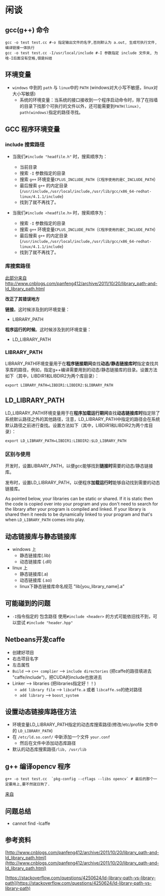# 闲谈

## gcc(g++) 命令

```shell
gcc -o test test.cc #-o 指定输出文件的名字,否则默认为 a.out, 生成可执行文件, 编译链接一体执行
gcc -o test test.cc -I/usr/local/include #-I 参数指定 include 文件夹, 为啥-I后面没有空格,很是纠结

```





## 环境变量

* `windows` 中到的 `path` 与 `linux`中的 `PATH` (windows对大小写不敏感，linux对大小写敏感)
  * 系统的环境变量：当系统的接口接收到一个程序启动命令时，除了在挡墙的目录下找那个可执行的文件以外，还可能需要到`PATH(linux), path(windows)`指定的路径寻找。

## GCC 程序环境变量

### include 搜索路径

* 当我们`#include "headfile.h"` 时，搜索顺序为：
  * 当前目录
  * 搜索 `-I` 参数指定的目录
  * 搜索 `g++` 环境变量`CPLUS_INCLUDE_PATH`（`C程序使用的是C_INCLUDE_PATH`）
  * 最后搜索 `g++` 的内定目录 (`/usr/include,/usr/local/include,/usr/lib/gcc/x86_64-redhat-linux/4.1.1/include`)
  * 找到了就不再找了。


* 当我们`#include <headfile.h>` 时，搜索顺序为：
  * 搜索 `-I` 参数指定的目录
  * 搜索 `g++` 环境变量`CPLUS_INCLUDE_PATH`（`C程序使用的是C_INCLUDE_PATH`）
  * 最后搜索 `g++` 的内定目录 (`/usr/include,/usr/local/include,/usr/lib/gcc/x86_64-redhat-linux/4.1.1/include`)
  * 找到了就不再找了。



### 库搜索路径

[此部分来自http://www.cnblogs.com/panfeng412/archive/2011/10/20/library_path-and-ld_library_path.html ](http://www.cnblogs.com/panfeng412/archive/2011/10/20/library_path-and-ld_library_path.html)

**改正了其错误地方**

**链接**。这时候涉及到的环境变量：

* LIBRARY_PATH

**程序运行的时候**。这时候涉及到的环境变量：

* LD_LIBRARY_PATH

### LIBRARY_PATH

LIBRARY_PATH环境变量用于在**程序链接期间**查找**动态/静态链接库时**指定查找共享库的路径，例如，指定g++编译需要用到的动态/静态链接库的目录。设置方法如下（其中，LIBDIR1和LIBDIR2为两个库目录）：

```shell
export LIBRARY_PATH=LIBDIR1:LIBDIR2:$LIBRARY_PATH
```



## LD_LIBRARY_PATH

LD_LIBRARY_PATH环境变量用于在**程序加载运行期间**查找**动态链接库时**指定除了系统默认路径之外的其他路径，注意，LD_LIBRARY_PATH中指定的路径会在系统默认路径之前进行查找。设置方法如下（其中，LIBDIR1和LIBDIR2为两个库目录）：

```shell
export LD_LIBRARY_PATH=LIBDIR1:LIBDIR2:$LD_LIBRARY_PATH
```



### 区别与使用

开发时，设置LIBRARY_PATH，以便gcc能够找到**链接时**需要的动态/静态链接库。

发布时，设置LD_LIBRARY_PATH，以便程序**加载运行时**能够自动找到需要的动态链接库。



As pointed below, your libraries can be static or shared. If it is static then the code is copied over into your program and you don't need to search for the library after your program is compiled and linked. If your library is shared then it needs to be dynamically linked to your program and that's when `LD_LIBRARY_PATH` comes into play.





## 动态链接库与静态链接库

* windows 上
  * 静态链接库(.lib)
  * 动态链接库 (.dll)
* linux 上
  - 静态链接库(.a)
  - 动态链接库 (.so)
  - linux下静态链接库命名规范 "lib[you_library_name].a"

## 可能碰到的问题

* `-I`指令指定的 包含路径 使用`#include <header>` 的方式可能依旧找不到，可以尝试 `#include "header.hpp"` 



## Netbeans开发caffe

* 创建好项目
* 右击项目名字
* 左击属性
* `Build` --> `c++ complier` --> `include directories` (把caffe的路径填进去 "caffe/include")，把CUDA的include也放进去
* Linker --> libraries (把libraries指定好！！)
  * `add library file` --> `libcaffe.a` 或者 `libcaffe.so`的绝对路径
  * `add library`  --> `boost_system`




## 设置动态链接库路径方法

* 环境变量LD_LIBRARY_PATH指定的动态库搜索路径(修改/etc/profile 文件中的 `LD_LIBRARY_PATH`)
* 在 `/etc/ld.so.conf/` 中新添加一个文件 `your.conf`
  * 然后在文件中添加动态库路径
* 默认的动态库搜索路径`/lib, /usr/lib `




## g++ 编译opencv 程序

```shell
g++ -o test test.cc  `pkg-config --cflags --libs opencv` # 最后的那个一定要用上,要不然就日狗了.
```

[来自](https://stackoverflow.com/questions/31634757/how-to-correct-undefined-reference-error-in-compiling-opencv)





## 问题总结

* cannot find -lcaffe

## 参考资料

[http://www.cnblogs.com/panfeng412/archive/2011/10/20/library_path-and-ld_library_path.html](http://www.cnblogs.com/panfeng412/archive/2011/10/20/library_path-and-ld_library_path.html)

[https://stackoverflow.com/questions/4250624/ld-library-path-vs-library-path](https://stackoverflow.com/questions/4250624/ld-library-path-vs-library-path)